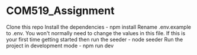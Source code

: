# COM519_Assignment

Clone this repo
Install the dependencies - npm install
Rename .env.example to .env. You won't normally need to change the values in this file.
If this is your first time getting started then run the seeder - node seeder
Run the project in development mode - npm run dev

